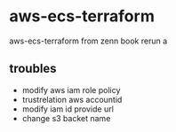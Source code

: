 # aws-ecs-terraform

aws-ecs-terraform from zenn book
rerun a

## troubles

-   modify aws iam role policy
-   trustrelation aws accountid
-   modify iam id provide url
-   change s3 backet name
